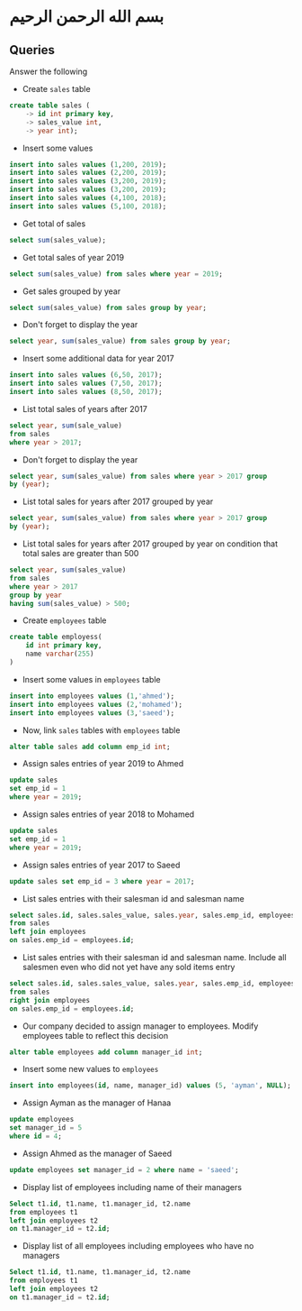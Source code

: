 # بسم الله الرحمن الرحيم

## Queries

Answer the following

- Create `sales` table

```sql
create table sales (
    -> id int primary key,
    -> sales_value int,
    -> year int);
```

- Insert some values

```sql
insert into sales values (1,200, 2019);
insert into sales values (2,200, 2019);
insert into sales values (3,200, 2019);
insert into sales values (3,200, 2019);
insert into sales values (4,100, 2018);
insert into sales values (5,100, 2018);
```

- Get total of sales

```sql
select sum(sales_value);
```

- Get total sales of year 2019

```sql
select sum(sales_value) from sales where year = 2019;
```

- Get sales grouped by year

```sql
select sum(sales_value) from sales group by year;
```

- Don't forget to display the year

```sql
select year, sum(sales_value) from sales group by year;
```

- Insert some additional data for year 2017

```sql
insert into sales values (6,50, 2017);
insert into sales values (7,50, 2017);
insert into sales values (8,50, 2017);
```

- List total sales of years after 2017

```sql
select year, sum(sale_value)
from sales
where year > 2017;
```

- Don't forget to display the year

```sql
select year, sum(sales_value) from sales where year > 2017 group
by (year);
```

- List total sales for years after 2017 grouped by year

```sql
select year, sum(sales_value) from sales where year > 2017 group
by (year);
```

- List total sales for years after 2017 grouped by year on condition that total sales are greater than 500

```sql
select year, sum(sales_value)
from sales
where year > 2017
group by year
having sum(sales_value) > 500;
```

- Create `employees` table

```sql
create table employess(
    id int primary key,
    name varchar(255)
)
```

- Insert some values in `employees` table

```sql
insert into employees values (1,'ahmed');
insert into employees values (2,'mohamed');
insert into employees values (3,'saeed');
```

- Now, link `sales` tables with `employees` table

```sql
alter table sales add column emp_id int;
```

- Assign sales entries of year 2019 to Ahmed

```sql
update sales
set emp_id = 1
where year = 2019;
```

- Assign sales entries of year 2018 to Mohamed

```sql
update sales
set emp_id = 1
where year = 2019;
```

- Assign sales entries of year 2017 to Saeed

```sql
update sales set emp_id = 3 where year = 2017;
```

- List sales entries with their salesman id and salesman name

```sql
select sales.id, sales.sales_value, sales.year, sales.emp_id, employees.name 
from sales 
left join employees 
on sales.emp_id = employees.id;
```

- List sales entries with their salesman id and salesman name. Include all salesmen even who did not yet have any sold items entry

```sql
select sales.id, sales.sales_value, sales.year, sales.emp_id, employees.name 
from sales
right join employees
on sales.emp_id = employees.id;
```

- Our company decided to assign manager to employees. Modify employees table to reflect this decision

```sql
alter table employees add column manager_id int;
```

- Insert some new values to `employees`

```sql
insert into employees(id, name, manager_id) values (5, 'ayman', NULL);
```

- Assign Ayman as the manager of Hanaa

```sql
update employees
set manager_id = 5
where id = 4;
```

- Assign Ahmed as the manager of Saeed

```sql
update employees set manager_id = 2 where name = 'saeed';
```

- Display list of employees including name of their managers

```sql
Select t1.id, t1.name, t1.manager_id, t2.name 
from employees t1
left join employees t2
on t1.manager_id = t2.id;
```

- Display list of all employees including employees who have no managers

```sql
Select t1.id, t1.name, t1.manager_id, t2.name 
from employees t1
left join employees t2
on t1.manager_id = t2.id;
```
